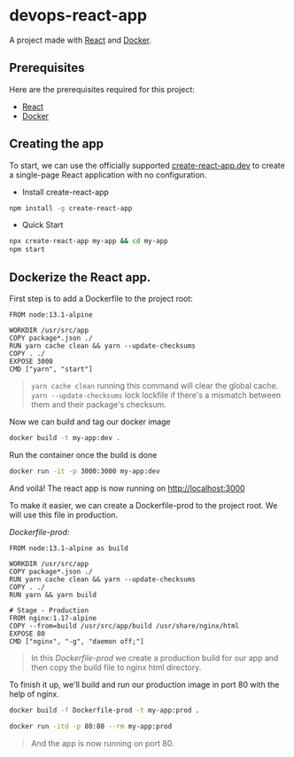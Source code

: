 # devops-react-app

A project made with [React](https://reactjs.org/) and [Docker](https://www.docker.com/).


## Prerequisites

Here are the prerequisites required for this project: 
- [React](https://reactjs.org/)
- [Docker](https://www.docker.com/)

## Creating the app

To start, we can use the officially supported [create-react-app.dev](https://create-react-app.dev/docs/getting-started/) to create a single-page React application with no configuration.

- Install create-react-app
```bash
npm install -g create-react-app
```
- Quick Start
```bash
npx create-react-app my-app && cd my-app
npm start
```

## Dockerize the React app.
First step is to add a Dockerfile to the project root:
```docker
FROM node:13.1-alpine

WORKDIR /usr/src/app
COPY package*.json ./
RUN yarn cache clean && yarn --update-checksums
COPY . ./
EXPOSE 3000
CMD ["yarn", "start"]

```
> `yarn cache clean` running this command will clear the global cache.
> `yarn --update-checksums` lock lockfile if there's a mismatch between them and their package's checksum.

Now we can build and tag our docker image
```bash
docker build -t my-app:dev .
```
Run the container once the build is done
```bash
docker run -it -p 3000:3000 my-app:dev 
```

And voilá! The react app is now running on [http://localhost:3000](http://localhost:3000/)

To make it easier, we can create a Dockerfile-prod to the project root. We will use this file in production. 

*Dockerfile-prod:*
```docker
FROM node:13.1-alpine as build

WORKDIR /usr/src/app
COPY package*.json ./
RUN yarn cache clean && yarn --update-checksums
COPY . ./
RUN yarn && yarn build

# Stage - Production
FROM nginx:1.17-alpine
COPY --from=build /usr/src/app/build /usr/share/nginx/html
EXPOSE 80
CMD ["nginx", "-g", "daemon off;"]
```
> In this *Dockerfile-prod* we create a production build for our app and then copy the build file to nginx html directory.

To finish it up, we'll build and run our production image in port 80 with the help of nginx.
```bash
docker build -f Dockerfile-prod -t my-app:prod .
```
```bash
docker run -itd -p 80:80 --rm my-app:prod
```
> And the app is now running on port 80.
